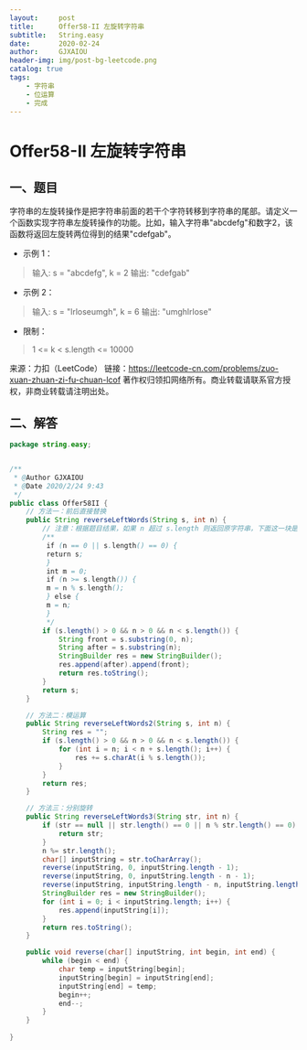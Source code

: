 ```yaml
---
layout:     post
title:      Offer58-II 左旋转字符串
subtitle:   String.easy
date:       2020-02-24
author:     GJXAIOU
header-img: img/post-bg-leetcode.png
catalog: true
tags:
    - 字符串
	- 位运算
	- 完成
---
```


# Offer58-II 左旋转字符串

## 一、题目

字符串的左旋转操作是把字符串前面的若干个字符转移到字符串的尾部。请定义一个函数实现字符串左旋转操作的功能。比如，输入字符串"abcdefg"和数字2，该函数将返回左旋转两位得到的结果"cdefgab"。

- 示例 1：

> 输入: s = "abcdefg", k = 2
> 输出: "cdefgab"

- 示例 2：

> 输入: s = "lrloseumgh", k = 6
> 输出: "umghlrlose"

- 限制：

> 1 <= k < s.length <= 10000

来源：力扣（LeetCode）
链接：https://leetcode-cn.com/problems/zuo-xuan-zhuan-zi-fu-chuan-lcof
著作权归领扣网络所有。商业转载请联系官方授权，非商业转载请注明出处。

## 二、解答

```java
package string.easy;


/**
 * @Author GJXAIOU
 * @Date 2020/2/24 9:43
 */
public class Offer58II {
    // 方法一：前后直接替换
    public String reverseLeftWords(String s, int n) {
        // 注意：根据题目结果，如果 n 超过 s.length 则返回原字符串，下面这一块是适用于可以超过的情况。
        /**
         if (n == 0 || s.length() == 0) {
         return s;
         }
         int m = 0;
         if (n >= s.length()) {
         m = n % s.length();
         } else {
         m = n;
         }
         */
        if (s.length() > 0 && n > 0 && n < s.length()) {
            String front = s.substring(0, n);
            String after = s.substring(n);
            StringBuilder res = new StringBuilder();
            res.append(after).append(front);
            return res.toString();
        }
        return s;
    }

    // 方法二：模运算
    public String reverseLeftWords2(String s, int n) {
        String res = "";
        if (s.length() > 0 && n > 0 && n < s.length()) {
            for (int i = n; i < n + s.length(); i++) {
                res += s.charAt(i % s.length());
            }
        }
        return res;
    }

    // 方法三：分别旋转
    public String reverseLeftWords3(String str, int n) {
        if (str == null || str.length() == 0 || n % str.length() == 0) {
            return str;
        }
        n %= str.length();
        char[] inputString = str.toCharArray();
        reverse(inputString, 0, inputString.length - 1);
        reverse(inputString, 0, inputString.length - n - 1);
        reverse(inputString, inputString.length - n, inputString.length - 1);
        StringBuilder res = new StringBuilder();
        for (int i = 0; i < inputString.length; i++) {
            res.append(inputString[i]);
        }
        return res.toString();
    }

    public void reverse(char[] inputString, int begin, int end) {
        while (begin < end) {
            char temp = inputString[begin];
            inputString[begin] = inputString[end];
            inputString[end] = temp;
            begin++;
            end--;
        }
    }
        
}
```

